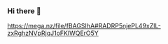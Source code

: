 ### Hi there 👋

<!--
**quandalepringlenut/quandalepringlenut** is a ✨ _special_ ✨ repository because its `README.md` (this file) appears on your GitHub profile.

Here are some ideas to get you started:

- 🔭 I’m currently working on ...
- 🌱 I’m currently learning ...
- 👯 I’m looking to collaborate on ...
- 🤔 I’m looking for help with ...
- 💬 Ask me about ...
- 📫 How to reach me: ...
- 😄 Pronouns: ...
- ⚡ Fun fact: ...
-->

https://mega.nz/file/fBAGSIhA#RADRP5njePL49xZlL-zxRghzNVpRjqJ1oFKlWQErO5Y
